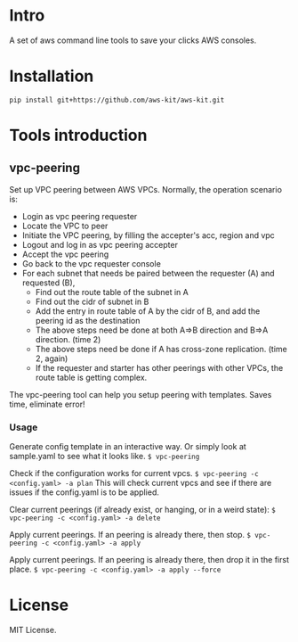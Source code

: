 # Intro

A set of aws command line tools to save your clicks AWS consoles.



# Installation

`pip install git+https://github.com/aws-kit/aws-kit.git`

# Tools introduction

## vpc-peering

Set up VPC peering between AWS VPCs. Normally, the operation scenario is:

- Login as vpc peering requester
- Locate the VPC to peer
- Initiate the VPC peering, by filling the accepter's acc, region and vpc
- Logout and log in as vpc peering accepter
- Accept the vpc peering
- Go back to the vpc requester console
- For each subnet that needs be paired between the requester (A) and requested (B),
  - Find out the route table of the subnet in A
  - Find out the cidr of subnet in B
  - Add the entry in route table of A by the cidr of B, and add the peering id as the destination
  - The above steps need be done at both A=>B direction and B=>A direction. (time 2)
  - The above steps need be done if A has cross-zone replication. (time 2, again)
  - If the requester and starter has other peerings with other VPCs, the route table is getting complex.

The vpc-peering tool can help you setup peering with templates. Saves time, eliminate error!

### Usage

Generate config template in an interactive way. Or simply look at sample.yaml to see what it looks like.
`$ vpc-peering`

Check if the configuration works for current vpcs.
`$ vpc-peering -c <config.yaml> -a plan`
This will check current vpcs and see if there are issues if the config.yaml is to be applied.

Clear current peerings (if already exist, or hanging, or in a weird state):
`$ vpc-peering -c <config.yaml> -a delete`

Apply current peerings. If an peering is already there, then stop.
`$ vpc-peering -c <config.yaml> -a apply`


Apply current peerings. If an peering is already there, then drop it in the first place.
`$ vpc-peering -c <config.yaml> -a apply --force`


# License
MIT License.